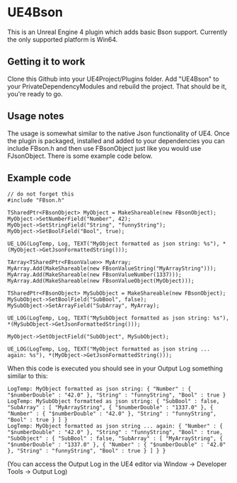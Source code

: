 # UE4Bson
This is an Unreal Engine 4 plugin which adds basic Bson support.
Currently the only supported platform is Win64.

## Getting it to work
Clone this Github into your UE4Project/Plugins folder. Add "UE4Bson" to your PrivateDependencyModules and rebuild the project. That should be it, you're ready to go.

## Usage notes
The usage is somewhat similar to the native Json functionality of UE4. Once the plugin is packaged, installed and added to your dependencies you can include FBson.h and then use FBsonObject just like you would use FJsonObject. There is some example code below.

## Example code
```
// do not forget this
#include "FBson.h"

TSharedPtr<FBsonObject> MyObject = MakeShareable(new FBsonObject);
MyObject->SetNumberField("Number", 42);
MyObject->SetStringField("String", "funnyString");
MyObject->SetBoolField("Bool", true);

UE_LOG(LogTemp, Log, TEXT("MyObject formatted as json string: %s"), *(MyObject->GetJsonFormattedString()));

TArray<TSharedPtr<FBsonValue>> MyArray;
MyArray.Add(MakeShareable(new FBsonValueString("MyArrayString")));
MyArray.Add(MakeShareable(new FBsonValueNumber(1337)));
MyArray.Add(MakeShareable(new FBsonValueObject(MyObject)));

TSharedPtr<FBsonObject> MySubObject = MakeShareable(new FBsonObject);
MySubObject->SetBoolField("SubBool", false);
MySubObject->SetArrayField("SubArray", MyArray);

UE_LOG(LogTemp, Log, TEXT("MySubObject formatted as json string: %s"), *(MySubObject->GetJsonFormattedString()));

MyObject->SetObjectField("SubObject", MySubObject);

UE_LOG(LogTemp, Log, TEXT("MyObject formatted as json string ... again: %s"), *(MyObject->GetJsonFormattedString()));
```

When this code is executed you should see in your Output Log something similar to this:
```
LogTemp: MyObject formatted as json string: { "Number" : { "$numberDouble" : "42.0" }, "String" : "funnyString", "Bool" : true }
LogTemp: MySubObject formatted as json string: { "SubBool" : false, "SubArray" : [ "MyArrayString", { "$numberDouble" : "1337.0" }, { "Number" : { "$numberDouble" : "42.0" }, "String" : "funnyString", "Bool" : true } ] }
LogTemp: MyObject formatted as json string ... again: { "Number" : { "$numberDouble" : "42.0" }, "String" : "funnyString", "Bool" : true, "SubObject" : { "SubBool" : false, "SubArray" : [ "MyArrayString", { "$numberDouble" : "1337.0" }, { "Number" : { "$numberDouble" : "42.0" }, "String" : "funnyString", "Bool" : true } ] } }
```
(You can access the Output Log in the UE4 editor via Window -> Developer Tools -> Output Log)
